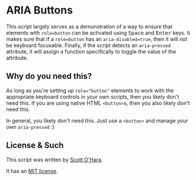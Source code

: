 # ARIA Buttons
This script largely serves as a demonstration of a way to ensure that elements with `role=button` can be activated using <kbd>Space</kbd> and <kbd>Enter</kbd> keys.  It makes sure that if a `role=button` has an `aria-disabled=true`, then it will _not_ be keyboard focusable.  Finally, if the script detects an `aria-pressed` attribute, it will assign a function specifically to toggle the value of the attribute.


## Why do you need this?  
As long as you're setting up `role="button"` elements to work with the appropriate keyboard controls in your own scripts, then you likely don't need this.
If you are using native HTML `<button>`s, then you also likely don't need this.

In general, you likely don't need this.  Just use a `<button>` and manage your own `aria-pressed` :)


## License & Such  
This script was written by [Scott O'Hara](https://twitter.com/scottohara).

It has an [MIT license](https://github.com/scottaohara/accessible-components/blob/master/LICENSE.md).
